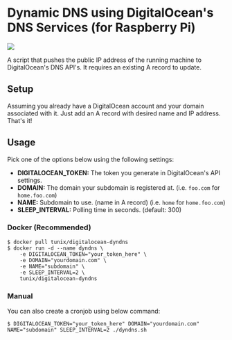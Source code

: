 # Dynamic DNS using DigitalOcean's DNS Services (for Raspberry Pi)

[![](https://images.microbadger.com/badges/image/tunix/digitalocean-dyndns-armv7.svg)](https://microbadger.com/images/tunix/digitalocean-dyndns-armv7 "Get your own image badge on microbadger.com")

A script that pushes the public IP address of the running machine to DigitalOcean's DNS API's. It requires an existing A record to update.

## Setup

Assuming you already have a DigitalOcean account and your domain associated with it. Just add an A record with desired name and IP address. That's it!

## Usage

Pick one of the options below using the following settings:

* **DIGITALOCEAN_TOKEN:** The token you generate in DigitalOcean's API settings.
* **DOMAIN:** The domain your subdomain is registered at. (i.e. `foo.com` for `home.foo.com`)
* **NAME:** Subdomain to use. (name in A record) (i.e. `home` for `home.foo.com`)
* **SLEEP_INTERVAL:** Polling time in seconds. (default: 300)

### Docker (Recommended)

```
$ docker pull tunix/digitalocean-dyndns
$ docker run -d --name dyndns \
    -e DIGITALOCEAN_TOKEN="your_token_here" \
    -e DOMAIN="yourdomain.com" \
    -e NAME="subdomain" \
    -e SLEEP_INTERVAL=2 \
    tunix/digitalocean-dyndns
```

### Manual

You can also create a cronjob using below command:

```
$ DIGITALOCEAN_TOKEN="your_token_here" DOMAIN="yourdomain.com" NAME="subdomain" SLEEP_INTERVAL=2 ./dyndns.sh
```

